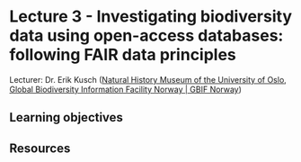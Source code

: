 # Lecture 3 - Investigating biodiversity data using open-access databases: following FAIR data principles

Lecturer: Dr. Erik Kusch ([Natural History Museum of the University of Oslo](https://www.nhm.uio.no/english/), [Global Biodiversity Information Facility Norway | GBIF Norway](https://www.gbif.org/country/NO/summary))

## Learning objectives

## Resources
